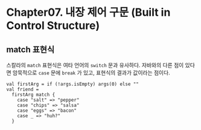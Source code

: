 # Chapter07. 내장 제어 구문 (Built in Control Structure)

## match 표현식
스칼라의 `match` 표현식은 여타 언어의 `switch` 문과 유사하다.
자바와의 다른 점이 있다면 암묵적으로 `case` 문에 `break` 가 있고, 표현식의 결과가 값이라는 점이다.

<pre><code>val firstArg = if (!args.isEmpty) args(0) else ""
val friend =
  firstArg match {
    case "salt" => "pepper"
    case "chips" => "salsa"
    case "eggs" => "bacon"
    case _ => "huh?"
  }
</code></pre>

